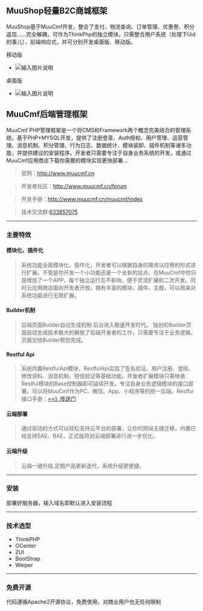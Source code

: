 ## MuuShop轻量B2C商城框架

MuuShop基于MuuCmf开发，整合了支付，物流查询、订单管理、优惠卷、积分返现......完全解耦，可作为ThinkPhp的独立模块，只需整合用户系统（处理下Uid的事儿），前端响应式，并可分别开发桌面版、移动版。


移动版
- ![输入图片说明](https://gitee.com/uploads/images/2018/0401/143956_08d9ebd9_378490.png "test.hoomuu.cn-muushop(iPhone 6).png")

桌面版
- ![输入图片说明](https://gitee.com/uploads/images/2018/0401/144306_6d754022_378490.jpeg "test.hoomuu.cn.jpg")






## MuuCmf后端管理框架

MuuCmf PHP管理框架是一个将CMS和Framework两个概念完美结合的管理系统，基于PHP+MYSQL开发，提供了注册登录、Auth授权、用户管理、运营管理、消息机制、积分管理、行为日志、数据统计、模块装卸、插件机制等诸多功能，并提供建议的安装程序。开发者只需要专注于自身业务系统的开发，或通过MuuCmf应用商店下载你需要的模块实现更快部署...

>官网：http://www.muucmf.cn

>开发者社区：http://www.muucmf.cn/forum

>开发手册：http://www.muucmf.cn/muucmf/index

>技术交流群:[633857075][2]

----------
### 主要特效

#### 模块化、插件化

> 系统功能全面模块化、插件化，开发者可以根据自身的需求以应用的形式进行扩展。不管是你开发一个小功能还是一个全新的站点，在MuuCmf中你只是增加了一个APP，每个独立运行互不影响，便于灵活扩展和二次开发。同时云应用商店面向开发者开放，拥有丰富的模块、插件、主题，可以用来对系统功能进行无限扩展。

#### Builder机制
>后端页面Builder自动生成机制 后台进入极速开发时代。
独创的Builder页面自动生成技术极大的解放了后端开发者的工作，只需要专注于业务逻辑，页面交给Builder帮您完成。

#### Restful Api
>系统内置RestfulApi模块，RestfulApi实现了签名验证、用户注册、登陆、修改资料、消息机制、短信验证等基础功能。开发者扩展模块只需继承Restful模块的Base控制器即可延续开发，专注自身业务逻辑模块的接口部署。可以将MuuCmf作为PC、微信、App、小程序等的统一后端。Restful接口手册：[==》传送门][1]

#### 云端部署
>通过驱动的方式可以轻松支持云平台的部署，让你的网站无缝迁移，内置已经支持SAE、BAE，正式版将对云端部署进行进一步优化。

#### 云端升级
>云端一键升级,定期产品更新迭代，系统升级更便捷。

------------
### 安装
部署好服务器，输入域名即默认进入安装流程

------------
### 技术选型
 - ThinkPHP
 - OCenter
 - ZUI
 - BootStrap
 - Weiper
 
----------
### 免费开源

代码遵循Apache2开源协议，免费使用，对商业用户也无任何限制




  [1]: http://www.muucmf.cn/Muudoc/item/show/item_id/16?page_id=159
  [2]: //shang.qq.com/wpa/qunwpa?idkey=41b276f825500f4d1b4fa56f060c6349317a3489503fe823d5674d23b9df9983